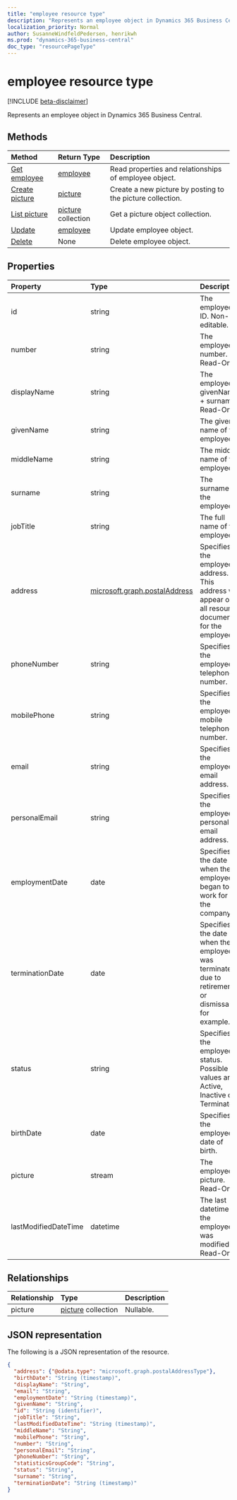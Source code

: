```yaml
---
title: "employee resource type"
description: "Represents an employee object in Dynamics 365 Business Central."
localization_priority: Normal
author: SusanneWindfeldPedersen, henrikwh
ms.prod: "dynamics-365-business-central"
doc_type: "resourcePageType"
---
```


# employee resource type

[!INCLUDE [beta-disclaimer](../../includes/beta-disclaimer.md)]

Represents an employee object in Dynamics 365 Business Central.

## Methods

| Method       | Return Type | Description |
|:-------------|:------------|:------------|
| [Get employee](../api/dynamics-employee-get.md) | [employee](dynamics-employee.md) | Read properties and relationships of employee object. |
| [Create picture](../api/dynamics-employee-post-picture.md) | [picture](dynamics-picture.md) | Create a new picture by posting to the picture collection. |
| [List picture](../api/dynamics-employee-list-picture.md) | [picture](dynamics-picture.md) collection | Get a picture object collection. |
| [Update](../api/dynamics-employee-update.md) | [employee](dynamics-employee.md) | Update employee object. |
| [Delete](../api/dynamics-employee-delete.md) | None | Delete employee object. |

## Properties

| Property     | Type        | Description |
|:-------------|:------------|:------------|
|id                  |string    |The employee ID. Non-editable.                         |
|number              |string  |The employee number. Read-Only.                        |
|displayName         |string  |The employee givenName + surname. Read-Only.           |
|givenName           |string  |The given name of the employee.                        |
|middleName          |string  |The middle name of the employee.                       |
|surname             |string  |The surname of the employee                            |
|jobTitle            |string  |The full name of the employee                          |
|address             |[microsoft.graph.postalAddress](../resources/dynamics-complextypes.md)|Specifies the employee's address. This address will appear on all resource documents for the employee.|
|phoneNumber         |string  |Specifies the employee's telephone number.             |
|mobilePhone         |string  |Specifies the employee's mobile telephone number.      |
|email               |string  |Specifies the employee's email address.                |
|personalEmail       |string  |Specifies the employee's personal email address.       |
|employmentDate      |date    |Specifies the date when the employee began to work for the company.|
|terminationDate     |date    |Specifies the date when the employee was terminated, due to retirement or dismissal, for example.|
|status              |string  |Specifies the employee's status. Possible values are Active, Inactive or Terminated|
|birthDate           |date    |Specifies the employee's date of birth.                |
|picture             |stream  |The employee picture. Read-Only.                       |
|lastModifiedDateTime|datetime|The last datetime the employee was modified. Read-Only.|  



## Relationships

| Relationship | Type        | Description |
|:-------------|:------------|:------------|
|picture|[picture](dynamics-picture.md) collection| Nullable.|

## JSON representation

The following is a JSON representation of the resource.

<!-- {
  "blockType": "resource",
  "optionalProperties": [

  ],
  "@odata.type": "microsoft.graph.employee",
  "baseType": "",
  "keyProperty": "id"
}-->

```json
{
  "address": {"@odata.type": "microsoft.graph.postalAddressType"},
  "birthDate": "String (timestamp)",
  "displayName": "String",
  "email": "String",
  "employmentDate": "String (timestamp)",
  "givenName": "String",
  "id": "String (identifier)",
  "jobTitle": "String",
  "lastModifiedDateTime": "String (timestamp)",
  "middleName": "String",
  "mobilePhone": "String",
  "number": "String",
  "personalEmail": "String",
  "phoneNumber": "String",
  "statisticsGroupCode": "String",
  "status": "String",
  "surname": "String",
  "terminationDate": "String (timestamp)"
}
```

<!-- uuid: 16cd6b66-4b1a-43a1-adaf-3a886856ed98
2019-02-04 14:57:30 UTC -->
<!-- {
  "type": "#page.annotation",
  "description": "employee resource",
  "keywords": "",
  "section": "documentation",
  "tocPath": ""
}-->